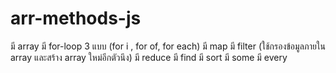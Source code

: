 # arr-methods-js
มี array
มี for-loop 3 แบบ (for i , for of, for each)
มี map
มี filter (ใช้กรองข้อมูลภายใน array และสร้าง array ใหม่อีกตัวนึง)
มี reduce
มี find
มี sort
มี some
มี every
